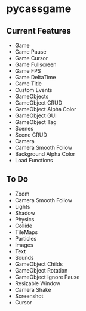 # pycassgame

## Current Features
- Game
- Game Pause
- Game Cursor
- Game Fullscreen
- Game FPS
- Game DeltaTime
- Game Title
- Custom Events
- GameObjects
- GameObject CRUD
- GameObject Alpha Color
- GameObject GUI
- GameObject Tag
- Scenes
- Scene CRUD
- Camera
- Camera Smooth Follow
- Background Alpha Color
- Load Functions

## To Do
- Zoom
- Camera Smooth Follow
- Lights
- Shadow
- Physics
- Collide
- TileMaps
- Particles
- Images
- Text
- Sounds
- GameObject Childs
- GameObject Rotation
- GameObject Ignore Pause
- Resizable Window
- Camera Shake
- Screenshot
- Cursor